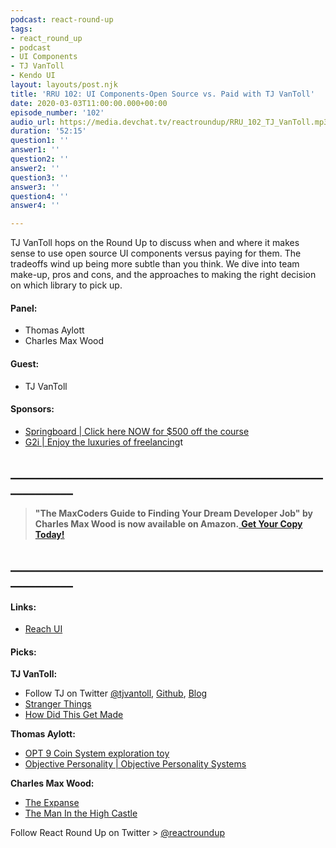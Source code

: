 ```yaml
---
podcast: react-round-up
tags:
- react_round_up
- podcast
- UI Components
- TJ VanToll
- Kendo UI
layout: layouts/post.njk
title: 'RRU 102: UI Components-Open Source vs. Paid with TJ VanToll'
date: 2020-03-03T11:00:00.000+00:00
episode_number: '102'
audio_url: https://media.devchat.tv/reactroundup/RRU_102_TJ_VanToll.mp3
duration: '52:15'
question1: ''
answer1: ''
question2: ''
answer2: ''
question3: ''
answer3: ''
question4: ''
answer4: ''

---
```

TJ VanToll hops on the Round Up to discuss when and where it makes sense to use open source  UI components versus paying for them. The tradeoffs wind up being more subtle than you think. We dive into team make-up, pros and cons, and the approaches to making the right decision on which library to pick up.

#### **Panel:**

* Thomas Aylott
* Charles Max Wood

#### **Guest:**

* TJ VanToll

#### **Sponsors:**

* [Springboard | Click here NOW for $500 off the course](https://www.springboard.com/workshops/software-engineering-career-track/?utm_source=devchat&utm_medium=podcast&utm_campaign=reactroundup)
* [G2i | Enjoy the luxuries of freelancing](https://www.g2i.co/?utm_source=React_Roundup&utm_medium=Podcast&utm_campaign=DevCha)t

## **____________________________________________________________**

> **"The MaxCoders Guide to Finding Your Dream Developer Job" by Charles Max Wood is now available on Amazon.**[ **Get Your Copy Today!**](https://www.amazon.com/gp/product/B081MBL5C9/ref=as_li_ss_tl?ie=UTF8&linkCode=sl1&tag=devchattv-20&linkId=9d61363241636e2546ef46abba198746&language=en_US)

## **____________________________________________________________**

#### **Links:**

* [Reach UI](https://reacttraining.com/reach-ui/)

#### **Picks:**

**TJ VanToll:**

* Follow TJ on Twitter [@tjvantoll](https://twitter.com/tjvantoll?lang=en), [Github](https://github.com/tjvantoll/), [Blog](https://www.tjvantoll.com/ )
* [Stranger Things](https://www.netflix.com/title/80057281)
* [How Did This Get Made](http://www.earwolf.com/show/how-did-this-get-made/)

**Thomas Aylott:**

* [OPT 9 Coin System exploration toy](https://opdex.app/#?type%5B%5D=Dx/Ox)
* [Objective Personality | Objective Personality Systems](https://www.objectivepersonality.com/objective-personality-system)

**Charles Max Wood:**

* [The Expanse](https://www.amazon.com/The-Expanse-Season-1/dp/B018BZ3SCM/ref=as_li_ss_tl?ie=UTF8&linkCode=sl1&tag=devchattv-20&linkId=e52ec213b2ed2a28b3b699011b85b8e0&language=en_US)
* [The Man In the High Castle](https://www.amazon.com/End-of-the-World/dp/B00RSGIVVO/ref=as_li_ss_tl?crid=1SAOYINTJKO16&keywords=man+in+the+high+castle+season+1&qid=1582131774&s=instant-video&sprefix=man+in+the+,instant-video,191&sr=1-1&linkCode=sl1&tag=devchattv-20&linkId=ebfbb57909770ea3e5b481d9c41b15a9&language=en_US)

Follow React Round Up on Twitter > [@reactroundup](https://twitter.com/reactroundup)